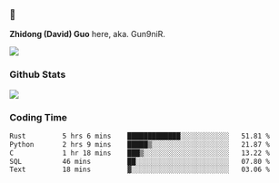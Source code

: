 ### 👋 

**Zhidong (David) Guo** here, aka. Gun9niR.

![](https://komarev.com/ghpvc/?username=Gun9niR&label=Total+Views)

### Github Stats

<img src="https://github-readme-stats.vercel.app/api?username=Gun9niR&count_private=true&show_icons=true&theme=vue-dark&hide_title=true">

### Coding Time

<!--START_SECTION:waka-->

```txt
Rust         5 hrs 6 mins    █████████████░░░░░░░░░░░░   51.81 %
Python       2 hrs 9 mins    █████▒░░░░░░░░░░░░░░░░░░░   21.87 %
C            1 hr 18 mins    ███▒░░░░░░░░░░░░░░░░░░░░░   13.22 %
SQL          46 mins         ██░░░░░░░░░░░░░░░░░░░░░░░   07.80 %
Text         18 mins         ▓░░░░░░░░░░░░░░░░░░░░░░░░   03.06 %
```

<!--END_SECTION:waka-->
